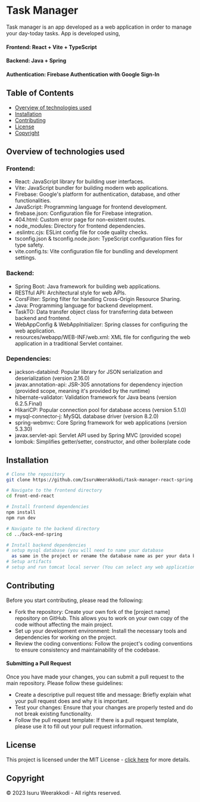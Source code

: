 # Task Manager

Task manager is an app developed as a web application in order to manage your day-today tasks.
App is developed using,
#### Frontend: React + Vite + TypeScript
#### Backend: Java + Spring
#### Authentication: Firebase Authentication with Google Sign-In

## Table of Contents

- [Overview of technologies used](#overview-of-technologies-used)
- [Installation](#installation)
- [Contributing](#contributing)
- [License](#license)
- [Copyright](#copyright)

## Overview of technologies used

### Frontend:

- React: JavaScript library for building user interfaces.
- Vite: JavaScript bundler for building modern web applications.
- Firebase: Google's platform for authentication, database, and other functionalities.
- JavaScript: Programming language for frontend development.
- firebase.json: Configuration file for Firebase integration.
- 404.html: Custom error page for non-existent routes.
- node_modules: Directory for frontend dependencies.
- .eslintrc.cjs: ESLint config file for code quality checks.
- tsconfig.json & tsconfig.node.json: TypeScript configuration files for type safety.
- vite.config.ts: Vite configuration file for bundling and development settings.


### Backend:

- Spring Boot: Java framework for building web applications.
- RESTful API: Architectural style for web APIs.
- CorsFilter: Spring filter for handling Cross-Origin Resource Sharing.
- Java: Programming language for backend development.
- TaskTO: Data transfer object class for transferring data between backend and frontend.
- WebAppConfig & WebAppInitializer: Spring classes for configuring the web application.
- resources/webapp/WEB-INF/web.xml: XML file for configuring the web application in a traditional Servlet container.

### Dependencies:

- jackson-databind: Popular library for JSON serialization and deserialization (version 2.16.0)
- javax.annotation-api: JSR-305 annotations for dependency injection (provided scope, meaning it's provided by the runtime)
- hibernate-validator: Validation framework for Java beans (version 6.2.5.Final)
- HikariCP: Popular connection pool for database access (version 5.1.0)
- mysql-connector-j: MySQL database driver (version 8.2.0)
- spring-webmvc: Core Spring framework for web applications (version 5.3.30)
- javax.servlet-api: Servlet API used by Spring MVC (provided scope)
- lombok: Simplifies getter/setter, constructor, and other boilerplate code 

## Installation


```bash
# Clone the repository
git clone https://github.com/IsuruWeerakkodi/task-manager-react-spring.git

# Navigate to the frontend directory
cd front-end-react

# Install frontend dependencies
npm install
npm run dev

# Navigate to the backend directory
cd ../back-end-spring

# Install backend dependencies
# setup mysql database (you will need to name your database 
  as same in the project or rename the database name as per your data base)
# Setup artifacts
# setup and run tomcat local server (You can select any web application server)

```

## Contributing
Before you start contributing, please read the following:

- Fork the repository: Create your own fork of the [project name] repository on GitHub. This allows you to work on your own copy of the code without affecting the main project.
- Set up your development environment: Install the necessary tools and dependencies for working on the project.
- Review the coding conventions: Follow the project's coding conventions to ensure consistency and maintainability of the codebase.

#### Submitting a Pull Request
Once you have made your changes, you can submit a pull request to the main repository. Please follow these guidelines:

- Create a descriptive pull request title and message: Briefly explain what your pull request does and why it is important.
- Test your changes: Ensure that your changes are properly tested and do not break existing functionality.
- Follow the pull request template: If there is a pull request template, please use it to fill out your pull request information.

## License

This project is licensed under the MIT License - [click here](LICENSE.txt) for more details.

## Copyright
© 2023 Isuru Weerakkodi - All rights reserved.
